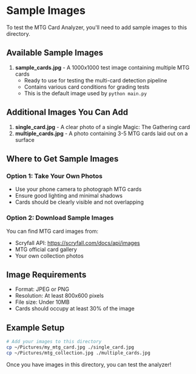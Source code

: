 # Sample Images

To test the MTG Card Analyzer, you'll need to add sample images to this directory.

## Available Sample Images

1. **sample_cards.jpg** - A 1000x1000 test image containing multiple MTG cards
   - Ready to use for testing the multi-card detection pipeline
   - Contains various card conditions for grading tests
   - This is the default image used by `python main.py`

## Additional Images You Can Add

1. **single_card.jpg** - A clear photo of a single Magic: The Gathering card
2. **multiple_cards.jpg** - A photo containing 3-5 MTG cards laid out on a surface

## Where to Get Sample Images

### Option 1: Take Your Own Photos
- Use your phone camera to photograph MTG cards
- Ensure good lighting and minimal shadows
- Cards should be clearly visible and not overlapping

### Option 2: Download Sample Images
You can find MTG card images from:
- Scryfall API: https://scryfall.com/docs/api/images
- MTG official card gallery
- Your own collection photos

## Image Requirements
- Format: JPEG or PNG
- Resolution: At least 800x600 pixels
- File size: Under 10MB
- Cards should occupy at least 30% of the image

## Example Setup
```bash
# Add your images to this directory
cp ~/Pictures/my_mtg_card.jpg ./single_card.jpg
cp ~/Pictures/mtg_collection.jpg ./multiple_cards.jpg
```

Once you have images in this directory, you can test the analyzer!